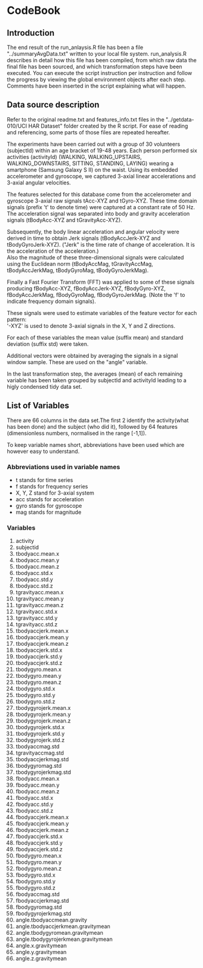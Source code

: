 # CodeBook 

## Introduction
The end result of the run_anlaysis.R file has been a file "../summaryAvgData.txt" written to your local file system. 
run_analysis.R describes in detail how this file has been compiled, from which raw data the final file has been sourced, and which transformation steps have been executed. You can execute the script instruction per instruction and follow the progress by viewing the global environment objects after each step. Comments have been inserted in the script explaining what will happen.

## Data source description
Refer to the original readme.txt and features_info.txt files in the "../getdata-010/UCI HAR Dataset" folder created by the R script.
For ease of reading and referencing, some parts of those files are repeated hereafter. 
  
The experiments have been carried out with a group of 30 volunteers (subjectId) within an age bracket of 19-48 years. Each person performed six activities (activityId) (WALKING, WALKING_UPSTAIRS, WALKING_DOWNSTAIRS, SITTING, STANDING, LAYING) wearing a smartphone (Samsung Galaxy S II) on the waist. Using its embedded accelerometer and gyroscope, we captured 3-axial linear accelerations and 3-axial angular velocities.  

The features selected for this database come from the accelerometer and gyroscope 3-axial raw signals tAcc-XYZ and tGyro-XYZ. These time domain signals (prefix 't' to denote time) were captured at a constant rate of 50 Hz. The acceleration signal was separated into body and gravity acceleration signals (tBodyAcc-XYZ and tGravityAcc-XYZ). 

Subsequently, the body linear acceleration and angular velocity were derived in time to obtain Jerk signals (tBodyAccJerk-XYZ and tBodyGyroJerk-XYZ). ("Jerk" is the time rate of change of acceleration. It is the acceleration of the acceleration.)  
Also the magnitude of these three-dimensional signals were calculated using the Euclidean norm (tBodyAccMag, tGravityAccMag, tBodyAccJerkMag, tBodyGyroMag, tBodyGyroJerkMag). 

Finally a Fast Fourier Transform (FFT) was applied to some of these signals producing fBodyAcc-XYZ, fBodyAccJerk-XYZ, fBodyGyro-XYZ, fBodyAccJerkMag, fBodyGyroMag, fBodyGyroJerkMag. (Note the 'f' to indicate frequency domain signals). 

These signals were used to estimate variables of the feature vector for each pattern:  
'-XYZ' is used to denote 3-axial signals in the X, Y and Z directions.

For each of these variables the mean value (suffix mean) and standard deviation (suffix std) were taken.

Additional vectors were obtained by averaging the signals in a signal window sample. These are used on the "angle" variable.

In the last transformation step, the averages (mean) of each remaining variable has been taken grouped by subjectId and activityId leading to a higly condensed tidy data set.


## List of Variables
There are 66 columns in the data set.The first 2 identify the activity(what has been done) and the subject (who did it), followed by 64 features (dimensionless numbers, normalised in the range [-1,1]).

To keep variable names short, abbreviations have been used which are however easy to understand.

### Abbreviations used in variable names
* t stands for time series
* f stands for frequency series
* X, Y, Z stand for 3-axial system
* acc stands for acceleration
* gyro stands for gyroscope
* mag stands for magnitude

### Variables
1.  activity
2.	subjectid
3.	tbodyacc.mean.x
4.	tbodyacc.mean.y
5.	tbodyacc.mean.z
6.	tbodyacc.std.x
7.	tbodyacc.std.y
8.	tbodyacc.std.z
9.	tgravityacc.mean.x
10.	tgravityacc.mean.y
11.	tgravityacc.mean.z
12.	tgravityacc.std.x
13.	tgravityacc.std.y
14.	tgravityacc.std.z
15.	tbodyaccjerk.mean.x
16.	tbodyaccjerk.mean.y
17.	tbodyaccjerk.mean.z
18.	tbodyaccjerk.std.x
19.	tbodyaccjerk.std.y
20.	tbodyaccjerk.std.z
21.	tbodygyro.mean.x
22.	tbodygyro.mean.y
23.	tbodygyro.mean.z
24.	tbodygyro.std.x
25.	tbodygyro.std.y
26.	tbodygyro.std.z
27.	tbodygyrojerk.mean.x
28.	tbodygyrojerk.mean.y
29.	tbodygyrojerk.mean.z
30.	tbodygyrojerk.std.x
31.	tbodygyrojerk.std.y
32.	tbodygyrojerk.std.z
33.	tbodyaccmag.std
34.	tgravityaccmag.std
35.	tbodyaccjerkmag.std
36.	tbodygyromag.std
37.	tbodygyrojerkmag.std
38.	fbodyacc.mean.x
39.	fbodyacc.mean.y
40.	fbodyacc.mean.z
41.	fbodyacc.std.x
42.	fbodyacc.std.y
43.	fbodyacc.std.z
44.	fbodyaccjerk.mean.x
45.	fbodyaccjerk.mean.y
46.	fbodyaccjerk.mean.z
47.	fbodyaccjerk.std.x
48.	fbodyaccjerk.std.y
49.	fbodyaccjerk.std.z
50.	fbodygyro.mean.x
51.	fbodygyro.mean.y
52.	fbodygyro.mean.z
53.	fbodygyro.std.x
54.	fbodygyro.std.y
55.	fbodygyro.std.z
56.	fbodyaccmag.std
57.	fbodyaccjerkmag.std
58.	fbodygyromag.std
59.	fbodygyrojerkmag.std
60.	angle.tbodyaccmean.gravity
61.	angle.tbodyaccjerkmean.gravitymean
62.	angle.tbodygyromean.gravitymean
63.	angle.tbodygyrojerkmean.gravitymean
64.	angle.x.gravitymean
65.	angle.y.gravitymean
66.	angle.z.gravitymean

